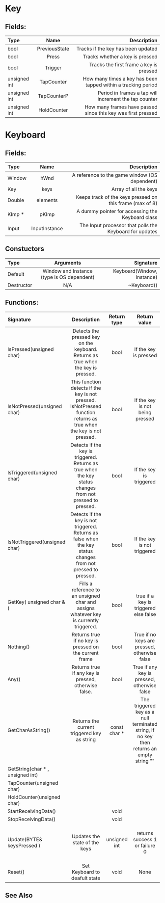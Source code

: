 # Key


## Fields:
| Type    | Name      | Description |
| :------------- | :----------: | -----------: |
| bool | PreviousState | Tracks if the key has been updated |
| bool | Press | Tracks whether a key is pressed |
| bool | Trigger | Tracks the first frame a key is pressed |
| unsigned int | TapCounter | How many times a key has been tapped within a tracking period |
| unsigned int | TapCounterP | Period in frames a tap will increment the tap counter |
| unsigned int | HoldCounter | How many frames have passed since this key was first pressed |

# Keyboard


## Fields:
| Type    | Name      | Description |
| :------------- | :----------: | -----------: |
| Window | hWnd | A reference to the game window (OS dependent) |
| Key | keys | Array of all the keys |
| Double | elements | Keeps track of the keys pressed on this frame (max of 8) |
| KImp * | pKImp | A dummy pointer for accessing the Keyboard class |
| Input | InputInstance | The Input processor that polls the Keyboard for updates |


## Constuctors
| Type | Arguments | Signature |
| :--- | :-------: | --------: |
| Default | Window and Instance (type is OS dependent) | Keyboard(Window, Instance) |
| Destructor | N/A | ~Keyboard() |

## Functions:
| Signature | Description | Return type | Return value | Arguments | 
| :-------- | :---------: | :----------: | :-------: | ----------: |
| IsPressed(unsigned char) | Detects the pressed key on the keyboard.  Returns as true when the key is pressed. | bool | If the key is pressed | The desired key |
| IsNotPressed(unsigned char) | This function detects if the key is not pressed. IsNotPressed function returns as true when the key is not pressed. | bool | If the key is not being pressed | The desired key |
| IsTriggered(unsigned char) | Detects if the key is triggered.  Returns as true when the key status changes from not pressed to pressed. | bool | If the key is triggered | The desired key |
| IsNotTriggered(unsigned char) | Detects if the key is not triggered.  Returns as false when the key status changes from not pressed to pressed. | bool | If the key is not triggered | The desired key |
| GetKey( unsigned char & ) | Fills a reference to an unsigned char and assigns whatever key is currently triggered. | bool |  true if a key is triggered else false | Address is assigned the current triggered key |
| Nothing() | Returns true if no key is pressed on the current frame | bool | True if no keys are pressed, otherwise false | None |
| Any() | Returns true if any key is pressed, otherwise false. | bool | True if any key is pressed, otherwise false | None |
| GetCharAsString() | Returns the current triggered key as string | const char * | The triggered key as a null terminated string, if no key then returns an empty string "" | None |
| GetString(char * , unsigned int) | | | | |
| TapCounter(unsigned char) | | | | |
| HoldCounter(unsigned char) | | | | |
| StartReceivingData() | | void | | |
| StopReceivingData() | | void | | |
| Update(BYTE& keysPressed ) | Updates the state of the keys | unsigned int | returns success 1 or failure 0 | The keys that were pressed on the previous frame |
| Reset() | Set Keyboard to deafult state | void | None | None |



## See Also
